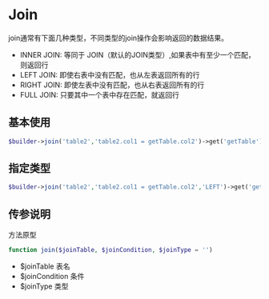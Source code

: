 # Join

join通常有下面几种类型，不同类型的join操作会影响返回的数据结果。

- INNER JOIN: 等同于 JOIN（默认的JOIN类型）,如果表中有至少一个匹配，则返回行
- LEFT JOIN: 即使右表中没有匹配，也从左表返回所有的行
- RIGHT JOIN: 即使左表中没有匹配，也从右表返回所有的行
- FULL JOIN: 只要其中一个表中存在匹配，就返回行

## 基本使用

```php
$builder->join('table2','table2.col1 = getTable.col2')->get('getTable');
```

## 指定类型

```php
$builder->join('table2','table2.col1 = getTable.col2','LEFT')->get('getTable');
```

## 传参说明

方法原型
```php
function join($joinTable, $joinCondition, $joinType = '')
```

- $joinTable 表名
- $joinCondition 条件
- $joinType 类型
